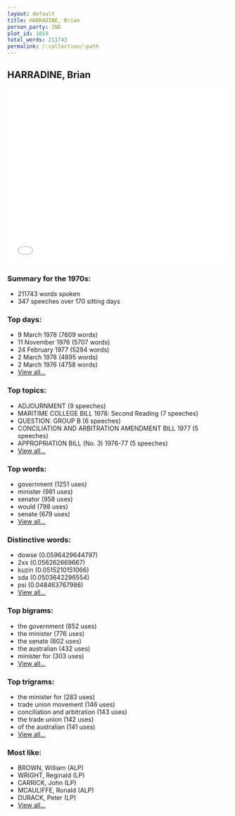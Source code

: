 ```yaml
---
layout: default
title: HARRADINE, Brian
person_party: IND
plot_id: 1019
total_words: 211743
permalink: /:collection/:path
---
```


## HARRADINE, Brian

<iframe width="100%" height="400" frameborder="0" scrolling="no" src="//plot.ly/~wragge/1019.embed"></iframe>


### Summary for the 1970s:

* 211743 words spoken
* 347 speeches over 170 sitting days


### Top days:

* 9 March 1978 (7609 words)
* 11 November 1976 (5707 words)
* 24 February 1977 (5294 words)
* 2 March 1978 (4895 words)
* 2 March 1976 (4758 words)
* [View all...](days/)


### Top topics:

* ADJOURNMENT (9 speeches)
* MARITIME COLLEGE BILL 1978: Second Reading (7 speeches)
* QUESTION: GROUP B (6 speeches)
* CONCILIATION AND ARBITRATION AMENDMENT BILL 1977 (5 speeches)
* APPROPRIATION BILL (No. 3) 1976-77 (5 speeches)
* [View all...](topics/)


### Top words:

* government (1251 uses)
* minister (981 uses)
* senator (958 uses)
* would (798 uses)
* senate (679 uses)
* [View all...](words/)


### Distinctive words:

* dowse (0.0596429644797)
* 2xx (0.056262669667)
* kuzin (0.0515210151066)
* sda (0.0503642296554)
* psi (0.048463767986)
* [View all...](sig_words/)


### Top bigrams:

* the government (852 uses)
* the minister (776 uses)
* the senate (602 uses)
* the australian (432 uses)
* minister for (303 uses)
* [View all...](bigrams/)


### Top trigrams:

* the minister for (283 uses)
* trade union movement (146 uses)
* conciliation and arbitration (143 uses)
* the trade union (142 uses)
* of the australian (141 uses)
* [View all...](trigrams/)


### Most like:

* BROWN, William (ALP)
* WRIGHT, Reginald (LP)
* CARRICK, John (LP)
* MCAULIFFE, Ronald (ALP)
* DURACK, Peter (LP)
* [View all...](similarities/)
